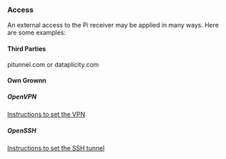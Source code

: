 ### Access

An external access to the Pi receiver may be applied in many ways.
Here are some examples:

#### Third Parties

pitunnel.com or dataplicity.com

#### Own Grownn

##### OpenVPN

[Instructions to set the VPN](https://github.com/lz2hpc/openair/blob/master/vpn.md)

##### OpenSSH

[Instructions to set the SSH tunnel](https://github.com/lz2hpc/openair/blob/master/ssh.md)
